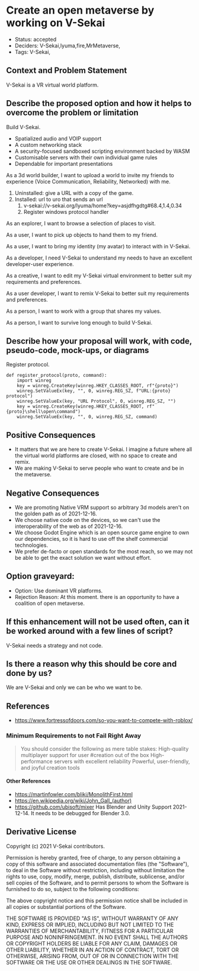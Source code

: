 # Create an open metaverse by working on V-Sekai

- Status: accepted <!-- draft | rejected | accepted | deprecated | superseded by -->
- Deciders: V-Sekai,lyuma,fire,MrMetaverse,
- Tags: V-Sekai,

## Context and Problem Statement

V-Sekai is a VR virtual world platform.

## Describe the proposed option and how it helps to overcome the problem or limitation

Build V-Sekai.

- Spatialized audio and VOIP support
- A custom networking stack
- A security-focused sandboxed scripting environment backed by WASM
- Customisable servers with their own individual game rules
- Dependable for important presentations


As a 3d world builder, I want to upload a world to invite my friends to experience (Voice Communication, Reliability, Networked) with me.

1. Uninstalled: give a URL with a copy of the game.
2. Installed: url to uro that sends an url
   1. v-sekai://v-sekai.org/lyuma/home?key=asjdfhgdtg#68.4,1.4,0.34
   1. Register windows protocol handler

As an explorer, I want to browse a selection of places to visit.

As a user, I want to pick up objects to hand them to my friend.

As a user, I want to bring my identity (my avatar) to interact with in V-Sekai.

As a developer, I need V-Sekai to understand my needs to have an excellent developer-user experience.

As a creative, I want to edit my V-Sekai virtual environment to better suit my requirements and preferences.

As a user developer, I want to remix V-Sekai to better suit my requirements and preferences.

As a person, I want to work with a group that shares my values.

As a person, I want to survive long enough to build V-Sekai.

## Describe how your proposal will work, with code, pseudo-code, mock-ups, or diagrams

Register protocol.

```
def register_protocol(proto, command):
    import winreg
    key = winreg.CreateKey(winreg.HKEY_CLASSES_ROOT, rf"{proto}")
    winreg.SetValueEx(key, "", 0, winreg.REG_SZ, f"URL:{proto} protocol")
    winreg.SetValueEx(key, "URL Protocol", 0, winreg.REG_SZ, "")
    key = winreg.CreateKey(winreg.HKEY_CLASSES_ROOT, rf"{proto}\shell\open\command")
    winreg.SetValueEx(key, "", 0, winreg.REG_SZ, command)
```

## Positive Consequences <!-- optional -->

- It matters that we are here to create V-Sekai. I imagine a future where all the virtual world platforms are closed, with no space to create and remix.
- We are making V-Sekai to serve people who want to create and be in the metaverse.

## Negative Consequences <!-- optional -->

- We are promoting Native VRM support so arbitrary 3d models aren't on the golden path as of 2021-12-16.
- We choose native code on the devices, so we can't use the interoperability of the web as of 2021-12-16.
- We choose Godot Engine which is an open source game engine to own our dependencies, so it is hard to use off the shelf commercial technologies.
- We prefer de-facto or open standards for the most reach, so we may not be able to get the exact solution we want without effort.

## Option graveyard: <!-- same as above -->

- Option: Use dominant VR platforms.
- Rejection Reason: At this moment. there is an opportunity to have a coalition of open metaverse.

## If this enhancement will not be used often, can it be worked around with a few lines of script?

V-Sekai needs a strategy and not code.

## Is there a reason why this should be core and done by us?

We are V-Sekai and only we can be who we want to be.

## References <!-- optional and numbers of links can vary -->

- https://www.fortressofdoors.com/so-you-want-to-compete-with-roblox/

### Minimum Requirements to not Fail Right Away

> You should consider the following as mere table stakes:
> High-quality multiplayer support for user #creation out of the box
> High-performance servers with excellent reliability
> Powerful, user-friendly, and joyful creation tools

#### Other References

- https://martinfowler.com/bliki/MonolithFirst.html
- https://en.wikipedia.org/wiki/John_Gall_(author)
- https://github.com/ubisoft/mixer Has Blender and Unity Support 2021-12-14. It needs to be debugged for Blender 3.0.

## Derivative License

Copyright (c) 2021 V-Sekai contributors.

Permission is hereby granted, free of charge, to any person obtaining a copy
of this software and associated documentation files (the "Software"), to deal
in the Software without restriction, including without limitation the rights
to use, copy, modify, merge, publish, distribute, sublicense, and/or sell
copies of the Software, and to permit persons to whom the Software is
furnished to do so, subject to the following conditions:

The above copyright notice and this permission notice shall be included in all
copies or substantial portions of the Software.

THE SOFTWARE IS PROVIDED "AS IS", WITHOUT WARRANTY OF ANY KIND, EXPRESS OR
IMPLIED, INCLUDING BUT NOT LIMITED TO THE WARRANTIES OF MERCHANTABILITY,
FITNESS FOR A PARTICULAR PURPOSE AND NONINFRINGEMENT. IN NO EVENT SHALL THE
AUTHORS OR COPYRIGHT HOLDERS BE LIABLE FOR ANY CLAIM, DAMAGES OR OTHER
LIABILITY, WHETHER IN AN ACTION OF CONTRACT, TORT OR OTHERWISE, ARISING FROM,
OUT OF OR IN CONNECTION WITH THE SOFTWARE OR THE USE OR OTHER DEALINGS IN THE
SOFTWARE.
